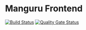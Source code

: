 # Manguru Frontend
[![Build Status](https://travis-ci.org/lheydel/manguru-front.svg?branch=master)](https://travis-ci.org/lheydel/manguru-front) [![Quality Gate Status](https://sonarcloud.io/api/project_badges/measure?project=lheydel_manguru-front&metric=alert_status)](https://sonarcloud.io/dashboard?id=lheydel_manguru-front)
